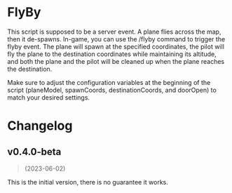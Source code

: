 # FlyBy
This script is supposed to be a server event. A plane flies across the map, then it de-spawns.
In-game, you can use the /flyby command to trigger the flyby event. The plane will spawn at the specified coordinates, the pilot will fly the plane to the destination coordinates while maintaining its altitude, and both the plane and the pilot will be cleaned up when the plane reaches the destination.

Make sure to adjust the configuration variables at the beginning of the script (planeModel, spawnCoords, destinationCoords, and doorOpen) to match your desired settings.

# Changelog

## v0.4.0-beta
> (2023-06-02)

This is the initial version, there is no guarantee it works.
